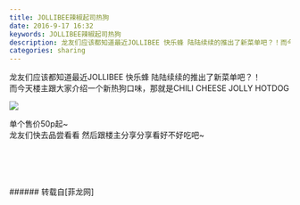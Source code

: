 ```yaml
---
title: JOLLIBEE辣椒起司热狗
date: 2016-9-17 16:32
keywords: JOLLIBEE辣椒起司热狗
description: 龙友们应该都知道最近JOLLIBEE 快乐蜂 陆陆续续的推出了新菜单吧？！而今天楼主跟大家介绍一个新热狗口味，那就是CHILI CHEESE JOLLY HOTDOG单个售价50p起~龙友们快去品尝看看 然后跟楼主分享分享看好不好吃吧~
categories: sharing
---
```

<td class="t_f" id="postmessage_398262">

龙友们应该都知道最近JOLLIBEE 快乐蜂 陆陆续续的推出了新菜单吧？！<br/>
而今天楼主跟大家介绍一个新热狗口味，那就是CHILI CHEESE JOLLY HOTDOG<br/>

<img aid="425010" data-cf-modified-3b61316aad233c71dded89d1-="" file="data/attachment/forum/201609/17/162708ko2uhjfowo9cj7ll.jpg.thumb.jpg" id="aimg_425010" inpost="1" onclick="" onmouseover="" src="http://www.flw.ph/data/attachment/forum/201609/17/162708ko2uhjfowo9cj7ll.jpg" style="cursor:pointer" zoomfile="data/attachment/forum/201609/17/162708ko2uhjfowo9cj7ll.jpg"/>


单个售价50p起~<br/>
龙友们快去品尝看看 然后跟楼主分享分享看好不好吃吧~<br/>
<br/>
<br/>
<br/>
<br/>
</td>
###### 转载自[菲龙网]
